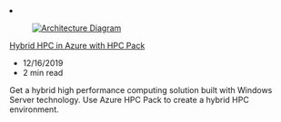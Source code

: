 <!-- This file is automatically generated by build/architectures/build_index.py. Any updates will be lost. -->

<!-- markdownlint-disable MD033 -->

<li class="grid-item item-column" data-categories="Compute Hybrid ">
<article class="card">
    <div class="card-header has-margin-bottom-none" aria-hidden="true">
        <figure class="image diagram has-height-175 has-overflow-hidden level">
            <a href="/azure/architecture/solution-ideas/articles/hybrid-hpc-in-azure-with-hpc-pack"><img src="/azure/architecture/browse/thumbs/hybrid-hpc-in-azure-with-hpc-pack.png" class="diagram" alt="Architecture Diagram" data-linktype="relative-path"></a>
        </figure>
    </div>
    <div class="card-content">
        <a class="card-content-title has-margin-top-none" href="/azure/architecture/solution-ideas/articles/hybrid-hpc-in-azure-with-hpc-pack">
            <p>Hybrid HPC in Azure with HPC Pack</p>
        </a>
        <ul class="card-content-metadata">
            <li>12/16/2019</li>
            <li>2 min read</li>
        </ul>
        <p class="card-content-description">Get a hybrid high performance computing solution built with Windows Server technology. Use Azure HPC Pack to create a hybrid HPC environment.</p>
        <div class="bottom-to-top-fade is-hidden-mobile"></div>
    </div>
</article>
</li>
